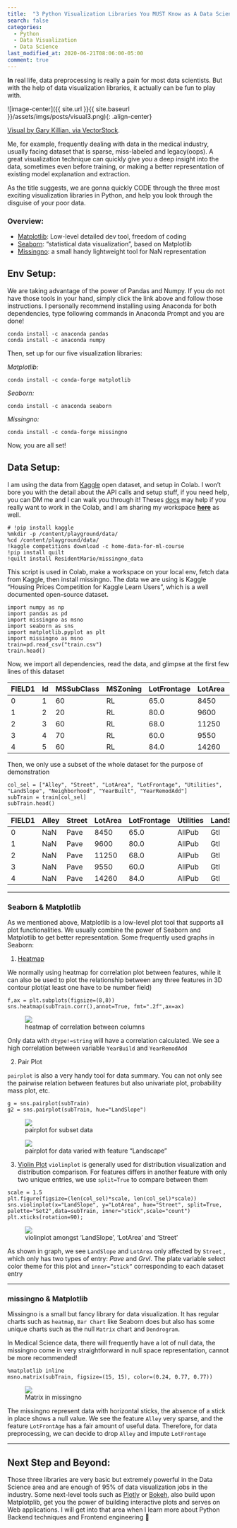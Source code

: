 ```yaml
---
title:  "3 Python Visualization Libraries You MUST Know as A Data Scientist"
search: false
categories: 
  - Python
  - Data Visualization
  - Data Science
last_modified_at: 2020-06-21T08:06:00-05:00
comment: true
---
```


**In** real life, data preprocessing is really a pain for most data scientists. But with the help of data visualization libraries, it actually can be fun to play with.


![image-center]({{ site.url }}{{ site.baseurl }}/assets/imgs/posts/visual3.png){: .align-center}
<figcaption><a href="https://www.vectorstock.com/royalty-free-vector/big-data-round-visualization-vector-14256092" title="Visual by Gary Killian, via VectorStock">Visual by Gary Killian, via VectorStock</a>.</figcaption>

Me, for example, frequently dealing with data in the medical industry, usually facing dataset that is sparse, miss-labeled and legacy(oops). A great visualization technique can quickly give you a deep insight into the data, sometimes even before training, or making a better representation of existing model explanation and extraction.

As the title suggests, we are gonna quickly CODE through the three most exciting visualization libraries in Python, and help you look through the disguise of your poor data.

### Overview:
- [Matplotlib](https://matplotlib.org/): Low-level detailed dev tool, freedom of coding
- [Seaborn](https://seaborn.pydata.org/): “statistical data visualization”, based on Matplotlib
- [Missingno](https://github.com/ResidentMario/missingno): a small handy lightweight tool for NaN representation

## Env Setup:
We are taking advantage of the power of Pandas and Numpy. If you do not have those tools in your hand, simply click the link above and follow those instructions. I personally recommend installing using Anaconda for both dependencies, type following commands in Anaconda Prompt and you are done!

```
conda install -c anaconda pandas
conda install -c anaconda numpy
```
Then, set up for our five visualization libraries:

*Matplotlib:*
```
conda install -c conda-forge matplotlib 
```

*Seaborn:*
```
conda install -c anaconda seaborn
```

*Missingno:*
```
conda install -c conda-forge missingno
```

Now, you are all set!

## Data Setup:

I am using the data from [Kaggle](https://github.com/Kaggle/kaggle-api) open dataset, and setup in Colab. I won’t bore you with the detail about the API calls and setup stuff, if you need help, you can DM me and I can walk you through it! Theses [docs](https://github.com/Kaggle/kaggle-api/issues/15) may help if you really want to work in the Colab, and I am sharing my workspace [**here**](https://colab.research.google.com/drive/1qdaZwJLP14-vhImVjMNiYFZTqXJ9Qo04) as well.

```
# !pip install kaggle
%mkdir -p /content/playground/data/
%cd /content/playground/data/
!kaggle competitions download -c home-data-for-ml-course
!pip install quilt
!quilt install ResidentMario/missingno_data
```

This script is used in Colab, make a workspace on your local env, fetch data from Kaggle, then install missingno. The data we are using is Kaggle “Housing Prices Competition for Kaggle Learn Users”, which is a well documented open-source dataset.

```
import numpy as np
import pandas as pd
import missingno as msno
import seaborn as sns
import matplotlib.pyplot as plt
import missingno as msno
train=pd.read_csv("train.csv")
train.head()
```

Now, we import all dependencies, read the data, and glimpse at the first few lines of this dataset

|FIELD1|Id |MSSubClass|MSZoning|LotFrontage|LotArea|Street|Alley|LotShape|LandContour|Utilities|LotConfig|LandSlope|Neighborhood|Condition1|Condition2|BldgType|HouseStyle|OverallQual|OverallCond|YearBuilt|YearRemodAdd|RoofStyle|RoofMatl|Exterior1st|Exterior2nd|MasVnrType|MasVnrArea|ExterQual|ExterCond|Foundation|BsmtQual|BsmtCond|BsmtExposure|BsmtFinType1|BsmtFinSF1|BsmtFinType2|BsmtFinSF2|BsmtUnfSF|TotalBsmtSF|Heating|...|CentralAir|Electrical|1stFlrSF|2ndFlrSF|LowQualFinSF|GrLivArea|BsmtFullBath|BsmtHalfBath|FullBath|HalfBath|BedroomAbvGr|KitchenAbvGr|KitchenQual|TotRmsAbvGrd|Functional|Fireplaces|FireplaceQu|GarageType|GarageYrBlt|GarageFinish|GarageCars|GarageArea|GarageQual|GarageCond|PavedDrive|WoodDeckSF|OpenPorchSF|EnclosedPorch|3SsnPorch|ScreenPorch|PoolArea|PoolQC|Fence|MiscFeature|MiscVal|MoSold|YrSold|SaleType|SaleCondition|SalePrice|
|------|---|----------|--------|-----------|-------|------|-----|--------|-----------|---------|---------|---------|------------|----------|----------|--------|----------|-----------|-----------|---------|------------|---------|--------|-----------|-----------|----------|----------|---------|---------|----------|--------|--------|------------|------------|----------|------------|----------|---------|-----------|-------|---|----------|----------|--------|--------|------------|---------|------------|------------|--------|--------|------------|------------|-----------|------------|----------|----------|-----------|----------|-----------|------------|----------|----------|----------|----------|----------|----------|-----------|-------------|---------|-----------|--------|------|-----|-----------|-------|------|------|--------|-------------|---------|
|0     |1  |60        |RL      |65.0       |8450   |Pave  |NaN  |Reg     |Lvl        |AllPub   |Inside   |Gtl      |CollgCr     |Norm      |Norm      |1Fam    |2Story    |7          |5          |2003     |2003        |Gable    |CompShg |VinylSd    |VinylSd    |BrkFace   |196.0     |Gd       |TA       |PConc     |Gd      |TA      |No          |GLQ         |706       |Unf         |0         |150      |856        |GasA   |...|Y         |SBrkr     |856     |854     |0           |1710     |1           |0           |2       |1       |3           |1           |Gd         |8           |Typ       |0         |NaN        |Attchd    |2003.0     |RFn         |2         |548       |TA        |TA        |Y         |0         |61         |0            |0        |0          |0       |NaN   |NaN  |NaN        |0      |2     |2008  |WD      |Normal       |208500   |
|1     |2  |20        |RL      |80.0       |9600   |Pave  |NaN  |Reg     |Lvl        |AllPub   |FR2      |Gtl      |Veenker     |Feedr     |Norm      |1Fam    |1Story    |6          |8          |1976     |1976        |Gable    |CompShg |MetalSd    |MetalSd    |None      |0.0       |TA       |TA       |CBlock    |Gd      |TA      |Gd          |ALQ         |978       |Unf         |0         |284      |1262       |GasA   |...|Y         |SBrkr     |1262    |0       |0           |1262     |0           |1           |2       |0       |3           |1           |TA         |6           |Typ       |1         |TA         |Attchd    |1976.0     |RFn         |2         |460       |TA        |TA        |Y         |298       |0          |0            |0        |0          |0       |NaN   |NaN  |NaN        |0      |5     |2007  |WD      |Normal       |181500   |
|2     |3  |60        |RL      |68.0       |11250  |Pave  |NaN  |IR1     |Lvl        |AllPub   |Inside   |Gtl      |CollgCr     |Norm      |Norm      |1Fam    |2Story    |7          |5          |2001     |2002        |Gable    |CompShg |VinylSd    |VinylSd    |BrkFace   |162.0     |Gd       |TA       |PConc     |Gd      |TA      |Mn          |GLQ         |486       |Unf         |0         |434      |920        |GasA   |...|Y         |SBrkr     |920     |866     |0           |1786     |1           |0           |2       |1       |3           |1           |Gd         |6           |Typ       |1         |TA         |Attchd    |2001.0     |RFn         |2         |608       |TA        |TA        |Y         |0         |42         |0            |0        |0          |0       |NaN   |NaN  |NaN        |0      |9     |2008  |WD      |Normal       |223500   |
|3     |4  |70        |RL      |60.0       |9550   |Pave  |NaN  |IR1     |Lvl        |AllPub   |Corner   |Gtl      |Crawfor     |Norm      |Norm      |1Fam    |2Story    |7          |5          |1915     |1970        |Gable    |CompShg |Wd Sdng    |Wd Shng    |None      |0.0       |TA       |TA       |BrkTil    |TA      |Gd      |No          |ALQ         |216       |Unf         |0         |540      |756        |GasA   |...|Y         |SBrkr     |961     |756     |0           |1717     |1           |0           |1       |0       |3           |1           |Gd         |7           |Typ       |1         |Gd         |Detchd    |1998.0     |Unf         |3         |642       |TA        |TA        |Y         |0         |35         |272          |0        |0          |0       |NaN   |NaN  |NaN        |0      |2     |2006  |WD      |Abnorml      |140000   |
|4     |5  |60        |RL      |84.0       |14260  |Pave  |NaN  |IR1     |Lvl        |AllPub   |FR2      |Gtl      |NoRidge     |Norm      |Norm      |1Fam    |2Story    |8          |5          |2000     |2000        |Gable    |CompShg |VinylSd    |VinylSd    |BrkFace   |350.0     |Gd       |TA       |PConc     |Gd      |TA      |Av          |GLQ         |655       |Unf         |0         |490      |1145       |GasA   |...|Y         |SBrkr     |1145    |1053    |0           |2198     |1           |0           |2       |1       |4           |1           |Gd         |9           |Typ       |1         |TA         |Attchd    |2000.0     |RFn         |3         |836       |TA        |TA        |Y         |192       |84         |0            |0        |0          |0       |NaN   |NaN  |NaN        |0      |12    |2008  |WD      |Normal       |250000   |

Then, we only use a subset of the whole dataset for the purpose of demonstration

```
col_sel = ["Alley", "Street", "LotArea", "LotFrontage", "Utilities", "LandSlope", "Neighborhood", "YearBuilt", "YearRemodAdd"]
subTrain = train[col_sel]
subTrain.head()
```

|FIELD1|Alley|Street|LotArea|LotFrontage|Utilities|LandSlope|Neighborhood|YearBuilt|YearRemodAdd|
|------|-----|------|-------|-----------|---------|---------|------------|---------|------------|
|0     |NaN  |Pave  |8450   |65.0       |AllPub   |Gtl      |CollgCr     |2003     |2003        |
|1     |NaN  |Pave  |9600   |80.0       |AllPub   |Gtl      |Veenker     |1976     |1976        |
|2     |NaN  |Pave  |11250  |68.0       |AllPub   |Gtl      |CollgCr     |2001     |2002        |
|3     |NaN  |Pave  |9550   |60.0       |AllPub   |Gtl      |Crawfor     |1915     |1970        |
|4     |NaN  |Pave  |14260  |84.0       |AllPub   |Gtl      |NoRidge     |2000     |2000        |

----
### Seaborn & Matplotlib
As we mentioned above, Matplotlib is a low-level plot tool that supports all plot functionalities. We usually combine the power of Seaborn and Matplotlib to get better representation. Some frequently used graphs in Seaborn:

1. [Heatmap](https://seaborn.pydata.org/generated/seaborn.heatmap.html?highlight=heat#seaborn.heatmap)

We normally using heatmap for correlation plot between features, while it can also be used to plot the relationship between any three features in 3D contour plot(at least one have to be number field)
```
f,ax = plt.subplots(figsize=(8,8))
sns.heatmap(subTrain.corr(),annot=True, fmt=".2f",ax=ax)
```
<figure>
	<a href="https://miro.medium.com/max/910/1*-HWmFHn2UViQwLXsxkjc2w.png"><img src="https://miro.medium.com/max/910/1*-HWmFHn2UViQwLXsxkjc2w.png"></a>
	<figcaption>heatmap of correlation between columns</figcaption>
</figure>

Only data with `dtype!=string` will have a correlation calculated. We see a high correlation between variable `YearBuild` and `YearRemodAdd`

2. Pair Plot

`pairplot` is also a very handy tool for data summary. You can not only see the pairwise relation between features but also univariate plot, probability mass plot, etc.

```
g = sns.pairplot(subTrain)
g2 = sns.pairplot(subTrain, hue="LandSlope")
```

<figure>
	<a href="https://miro.medium.com/max/1400/1*i9ylsEA7grx3Qf15u2pZ8w.png"><img src="https://miro.medium.com/max/1400/1*i9ylsEA7grx3Qf15u2pZ8w.png"></a>
	<figcaption>pairplot for subset data</figcaption>
</figure>

<figure>
	<a href="https://miro.medium.com/max/1400/1*aiq2N23SGrTz9k7jvRJXcg.png"><img src="https://miro.medium.com/max/1400/1*aiq2N23SGrTz9k7jvRJXcg.png"></a>
	<figcaption>pairplot for data varied with feature “Landscape”</figcaption>
</figure>

3. [Violin Plot](https://seaborn.pydata.org/generated/seaborn.violinplot.html?highlight=vio#seaborn.violinplot)
`violinplot` is generally used for distribution visualization and distribution comparison. For features differs in another feature with only two unique entries, we use `split=True` to compare between them
```
scale = 1.5
plt.figure(figsize=(len(col_sel)*scale, len(col_sel)*scale))
sns.violinplot(x="LandSlope", y="LotArea", hue="Street", split=True, palette="Set2",data=subTrain, inner="stick",scale="count")
plt.xticks(rotation=90);
```
<figure>
	<a href="https://miro.medium.com/max/1400/1*lN28NtMvppkdpsdFGwwUZg.png"><img src="https://miro.medium.com/max/1400/1*lN28NtMvppkdpsdFGwwUZg.png"></a>
	<figcaption>violinplot amongst ‘LandSlope’, ‘LotArea’ and ‘Street’</figcaption>
</figure>

As shown in graph, we see `LandSlope` and `LotArea` only affected by `Street` , which only has two types of entry: *Pave* and *Grvl*. The plate variable select color theme for this plot and `inner=”stick”` corresponding to each dataset entry

-----
### missingno & Matplotlib
Missingno is a small but fancy library for data visualization. It has regular charts such as `heatmap`, `Bar Chart` like Seaborn does but also has some unique charts such as the null `Matrix` chart and `Dendrogram`.

In Medical Science data, there will frequently have a lot of null data, the missingno come in very straightforward in null space representation, cannot be more recommended!

```
%matplotlib inline
msno.matrix(subTrain, figsize=(15, 15), color=(0.24, 0.77, 0.77))
```

<figure>
	<a href="https://miro.medium.com/max/1400/1*AvQ4Rxi09ZS-IFVQFkAP3Q.png"><img src="https://miro.medium.com/max/1400/1*AvQ4Rxi09ZS-IFVQFkAP3Q.png"></a>
	<figcaption>Matrix in missingno</figcaption>
</figure>

The missingno represent data with horizontal sticks, the absence of a stick in place shows a null value. We see the feature `Alley` very sparse, and the feature `LotFrontAge` has a fair amount of useful data. Therefore, for data preprocessing, we can decide to drop `Alley` and impute `LotFrontage`

----
## Next Step and Beyond:
Those three libraries are very basic but extremely powerful in the Data Science area and are enough of 95% of data visualization jobs in the industry. Some next-level tools such as [Plotly](https://plotly.com/python/line-and-scatter/) or [Bokeh](https://docs.bokeh.org/en/latest/docs/installation.html), also build upon Matplotplib, get you the power of building interactive plots and serves on Web applications. I will get into that area when I learn more about Python Backend techniques and Frontend engineering 👊




